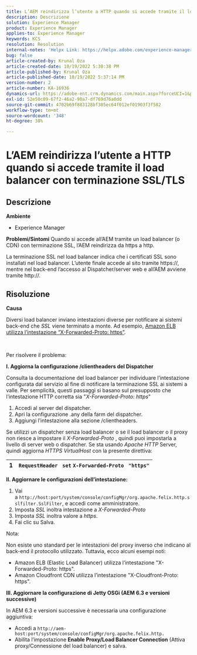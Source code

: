 ```yaml
---
title: L’AEM reindirizza l’utente a HTTP quando si accede tramite il load balancer con terminazione SSL/TLS
description: Descrizione
solution: Experience Manager
product: Experience Manager
applies-to: Experience Manager
keywords: KCS
resolution: Resolution
internal-notes: 'Helpx Link: https://helpx.adobe.com/experience-manager/kb/AEM-redirecting-back-to-http-on-accessed-via-SSL-terminated-Load-Balancer.html'
bug: false
article-created-by: Krunal Oza
article-created-date: 10/19/2022 5:30:38 PM
article-published-by: Krunal Oza
article-published-date: 10/19/2022 5:37:14 PM
version-number: 2
article-number: KA-16936
dynamics-url: https://adobe-ent.crm.dynamics.com/main.aspx?forceUCI=1&pagetype=entityrecord&etn=knowledgearticle&id=d23762bb-d34f-ed11-bba2-00224808679b
exl-id: 52e50c09-67f2-46a2-90a7-df769d76a0dd
source-git-commit: 4702b69f883128bf305ec64f012ef01903f3f582
workflow-type: tm+mt
source-wordcount: '348'
ht-degree: 38%

---
```


# L’AEM reindirizza l’utente a HTTP quando si accede tramite il load balancer con terminazione SSL/TLS

## Descrizione

<b>Ambiente</b>
- Experience Manager



<b>Problemi/Sintomi</b>
Quando si accede all’AEM tramite un load balancer (o CDN) con terminazione SSL, l’AEM reindirizza da https a http.

La terminazione SSL nel load balancer indica che i certificati SSL sono installati nel load balancer. L’utente finale accede al sito tramite https://, mentre nel back-end l’accesso al Dispatcher/server web e all’AEM avviene tramite http://.




## Risoluzione


<b>Causa</b>

Diversi load balancer inviano intestazioni diverse per notificare ai sistemi back-end che *SSL* viene terminato a monte. Ad esempio, [Amazon ELB utilizza l’intestazione “X-Forwarded-Proto: https”](https://docs.aws.amazon.com/it_it/elasticloadbalancing/latest/classic/x-forwarded-headers.html#x-forwarded-proto).

&#x200B;&#x200B;&#x200B;&#x200B;&#x200B;&#x200B;

Per risolvere il problema:

<b>I. Aggiorna la configurazione /clientheaders del Dispatcher</b>

Consulta la documentazione del load balancer per individuare l’intestazione configurata dal servizio al fine di notificare la terminazione SSL ai sistemi a valle. Per semplicità, questi passaggi si basano sul presupposto che l’intestazione HTTP corretta sia &quot;*X-Forwarded-Proto: https*&quot;

1. Accedi al server del dispatcher.
2. Apri la configurazione .any della farm del dispatcher.
3. Aggiungi l’intestazione alla sezione /clientheaders.


Se utilizzi un dispatcher senza load balancer o se il load balancer o il proxy non riesce a impostare il *X-Forwarded-Proto* , quindi puoi impostarla a livello di server web o dispatcher. Se sta usando *Apache HTTP* Server, quindi aggiorna *HTTPS VirtualHost* con la presente direttiva:


| 1 | `RequestHeader ` `set` `X-Forwarded-Proto ` `"https"` |
| --- | --- |


<b>II. Aggiornare le configurazioni dell’intestazione:</b>

1. Vai a `http://host:port/system/console/configMgr/org.apache.felix.http.sslfilter.SslFilter`, e accedi come amministratore.
2. Imposta *SSL* inoltra intestazione a *X-Forwarded-Proto*
3. Imposta *SSL* inoltra valore a *https*.
4. Fai clic su Salva.


Nota:

Non esiste uno standard per le intestazioni del proxy inverso che indicano al back-end il protocollo utilizzato. Tuttavia, ecco alcuni esempi noti:

- Amazon ELB (Elastic Load Balancer) utilizza l’intestazione &quot;X-Forwarded-Proto: https&quot;.
- Amazon Cloudfront CDN utilizza l’intestazione &quot;X-Cloudfront-Proto: https&quot;.


<b>III. Aggiornare la configurazione di Jetty OSGi (AEM 6.3 e versioni successive)</b>

In AEM 6.3 e versioni successive è necessaria una configurazione aggiuntiva:

- Accedi a `http://aem-host:port/system/console/configMgr/org.apache.felix.http.`
- Abilita l’impostazione <b>Enable Proxy/Load Balancer Connection</b> (Attiva proxy/Connessione del load balancer) e salva.
